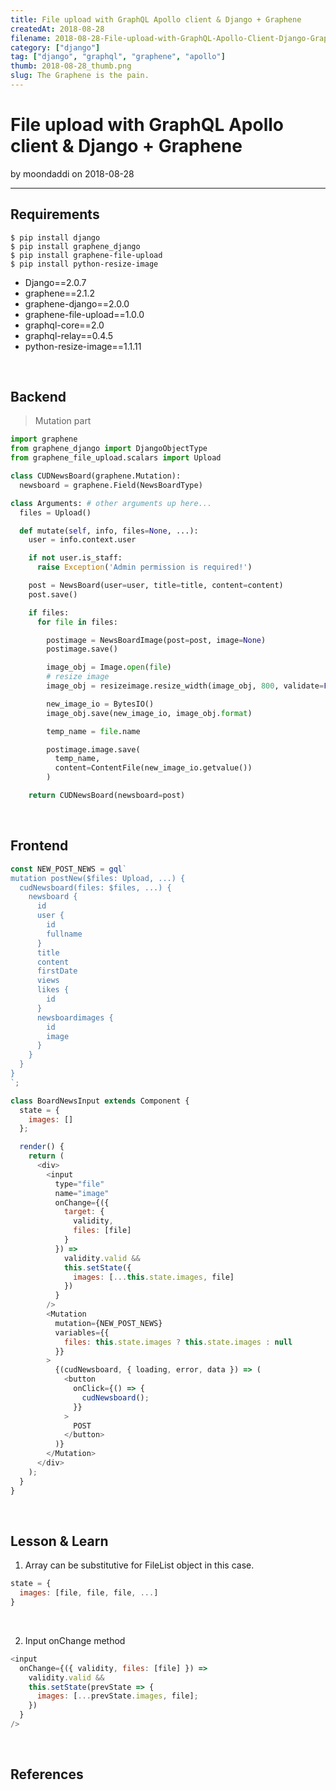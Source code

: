 ```yaml
---
title: File upload with GraphQL Apollo client & Django + Graphene
createdAt: 2018-08-28
filename: 2018-08-28-File-upload-with-GraphQL-Apollo-Client-Django-Graphene
category: ["django"]
tag: ["django", "graphql", "graphene", "apollo"]
thumb: 2018-08-28_thumb.png
slug: The Graphene is the pain.
---
```


# File upload with GraphQL Apollo client & Django + Graphene

by moondaddi on 2018-08-28

---

## Requirements

```shell
$ pip install django
$ pip install graphene_django
$ pip install graphene-file-upload
$ pip install python-resize-image
```

- Django==2.0.7
- graphene==2.1.2
- graphene-django==2.0.0
- graphene-file-upload==1.0.0
- graphql-core==2.0
- graphql-relay==0.4.5
- python-resize-image==1.1.11

<br />

## Backend

> Mutation part

```python
import graphene
from graphene_django import DjangoObjectType
from graphene_file_upload.scalars import Upload

class CUDNewsBoard(graphene.Mutation):
  newsboard = graphene.Field(NewsBoardType)

class Arguments: # other arguments up here...
  files = Upload()

  def mutate(self, info, files=None, ...):
    user = info.context.user

    if not user.is_staff:
      raise Exception('Admin permission is required!')

    post = NewsBoard(user=user, title=title, content=content)
    post.save()

    if files:
      for file in files:

        postimage = NewsBoardImage(post=post, image=None)
        postimage.save()

        image_obj = Image.open(file)
        # resize image
        image_obj = resizeimage.resize_width(image_obj, 800, validate=False)

        new_image_io = BytesIO()
        image_obj.save(new_image_io, image_obj.format)

        temp_name = file.name

        postimage.image.save(
          temp_name,
          content=ContentFile(new_image_io.getvalue())
        )

    return CUDNewsBoard(newsboard=post)
```

<br />

## Frontend

```javascript
const NEW_POST_NEWS = gql`
mutation postNew($files: Upload, ...) {
  cudNewsboard(files: $files, ...) {
    newsboard {
      id
      user {
        id
        fullname
      }
      title
      content
      firstDate
      views
      likes {
        id
      }
      newsboardimages {
        id
        image
      }
    }
  }
}
`;

class BoardNewsInput extends Component {
  state = {
    images: []
  };

  render() {
    return (
      <div>
        <input
          type="file"
          name="image"
          onChange={({
            target: {
              validity,
              files: [file]
            }
          }) =>
            validity.valid &&
            this.setState({
              images: [...this.state.images, file]
            })
          }
        />
        <Mutation
          mutation={NEW_POST_NEWS}
          variables={{
            files: this.state.images ? this.state.images : null
          }}
        >
          {(cudNewsboard, { loading, error, data }) => (
            <button
              onClick={() => {
                cudNewsboard();
              }}
            >
              POST
            </button>
          )}
        </Mutation>
      </div>
    );
  }
}
```

<br />

## Lesson & Learn

1. Array can be substitutive for FileList object in this case.

```javascript
state = {
  images: [file, file, file, ...]
}
```

<br />

2. Input onChange method

```javascript
<input
  onChange={({ validity, files: [file] }) =>
    validity.valid &&
    this.setState(prevState => {
      images: [...prevState.images, file];
    })
  }
/>
```

<br />

## References
